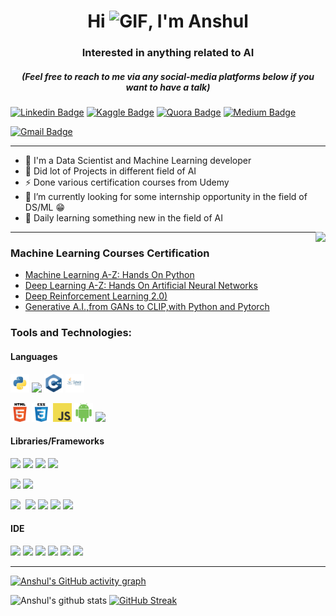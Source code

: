 <h1 align="center">Hi <img height=30 width=30 alt="GIF" src="https://raw.githubusercontent.com/MartinHeinz/MartinHeinz/master/wave.gif" />, I'm Anshul</h1>
<h3 align="center">Interested in anything related to AI</h3>


<!-- ![](https://komarev.com/ghpvc/?username=Gladiator07) -->

<h5 align="center"><i>(Feel free to reach to me via any social-media platforms below if you want to have a talk)</i></h5>


[![Linkedin Badge](https://img.shields.io/badge/-Anshul_Vaidya-blue?style=flat&logo=Linkedin&logoColor=white&link=https://www.linkedin.com/in/anshul-vaidya-51808715b/)](https://www.linkedin.com/in/anshul-vaidya-51808715b)
[![Kaggle Badge](https://img.shields.io/badge/-Kaggle-1ca0f1?style=flat&labelColor=1ca0f1&logo=Kaggle&logoColor=white&link=https://www.kaggle.com/avi111297)](https://www.kaggle.com/avi111297)
[![Quora Badge](https://img.shields.io/badge/-Quora-47CCCC?style=flat&logo=Quora&logoColor=red&link=https://www.quora.com/profile/Anshul-Vaidya-5)](https://www.quora.com/profile/Anshul-Vaidya-5)
[![Medium Badge](https://img.shields.io/badge/-Anshul-1ca0f1?style=flat&labelColor=white&logo=Medium&logoColor=black&link=https://medium.com/@anshul.vaidya1997)](https://medium.com/@anshul.vaidya1997)
<!-- [![Medium Badge](https://img.shields.io/badge/-Atharva_Ingle-black?style=flat&logo=Medium&logoColor=white&labelColor=black&link=https://atharvaaingle.medium.com/)](https://atharvaaingle.medium.com/) -->
 [![Gmail Badge](https://img.shields.io/badge/-anshulvaidya-c14438?style=flat&logo=Gmail&logoColor=white&link=mailto:anshul.vaidya1997@gmail.com)](mailto:anshul.vaidya1997@gmail.com) 


<!-- [<img src="https://github.com/sciencepal/sciencepal/blob/master/assets/discord-round.svg" width="3.5%"/>](https://discord.gg/MnUUbHe)
[<img src="https://img.icons8.com/color/48/000000/twitter.png" width="3.5%"/>](https://twitter.com/sciencepal)
[<img src="https://img.icons8.com/color/48/000000/linkedin.png" width="3.5%"/>](https://www.linkedin.com/in/adityapal1/)
[<img src="https://img.icons8.com/fluent/48/000000/facebook-new.png" width="3.5%"/>](https://www.facebook.com/sciencepal/)
[<img src="https://img.icons8.com/fluent/48/000000/instagram-new.png" width="3.5%"/>](https://www.instagram.com/aditya_sciencepal/)
<a href="mailto:aditya.pal.science@gmail.com"> <img src="https://img.icons8.com/fluent/48/000000/gmail.png" width="3.5%"/> </a> -->

---

<!-- <img align="right" src="https://cdn-bccfn.nitrocdn.com/dQvfjUMKmSakXspPACqmZNbJZBsJTrQs/assets/static/optimized/rev-ad35e05/oeeysgepuyd/wp-content/uploads/2018/11/26J2.png" /> -->
<!-- <img align="right" alt="GIF" src="https://media.giphy.com/media/ITRemFlr5tS39AzQUL/giphy.gif" /> -->



- 🔭 I'm a Data Scientist and Machine Learning developer
- 🌱 Did lot of Projects in different field of AI
- ⚡ Done various certification courses from Udemy
- 🤔 I’m currently looking for some internship opportunity in the field of DS/ML 😁
- 🎉 Daily learning something new in the field of AI
<!-- - ⚡ Fun fact: I am a Kaggle 3X Expert and highly active [there](https://www.kaggle.com/atharvaingle) -->


<img align="right" src="https://cdn-bccfn.nitrocdn.com/dQvfjUMKmSakXspPACqmZNbJZBsJTrQs/assets/static/optimized/rev-ad35e05/oeeysgepuyd/wp-content/uploads/2018/11/26J2.png" />
<!--
### I am currently working on:
- ⚡**AUTO-TAB**⚡ - an end-to-end automated Machine Learning Library to tackle any Tabular Dataset
-->

---

###  Machine Learning Courses Certification

<!-- YOUTUBE:START -->
- [Machine Learning A-Z: Hands On Python](https://www.udemy.com/certificate/UC-97e74150-8800-46ca-80d9-4d4c082395c1/?utm_campaign=email&utm_source=sendgrid.com&utm_medium=email)
- [Deep Learning A-Z: Hands On Artificial Neural Networks](https://www.udemy.com/certificate/UC-bf2fae6d-3f94-4165-91ba-3532904c40f8/?utm_campaign=email&utm_source=sendgrid.com&utm_medium=email)
- [Deep Reinforcement Learning 2.0)](https://www.udemy.com/certificate/UC-cab746ee-1f44-422a-bf9c-58db41d551f1/?utm_campaign=email&utm_source=sendgrid.com&utm_medium=email)
- [Generative A.I.,from GANs to CLIP,with Python and Pytorch](https://www.udemy.com/certificate/UC-195d70db-ab7e-4157-a027-222b73622626/)
<!-- - [How to Edge Cache GraphQL APIs // Max Stoiber React Advanced London Interview](https://www.youtube.com/watch?v=zAXG-c_JrkQ) -->
<!-- YOUTUBE:END -->

<!-- ➡️ [more videos...](https://youtube.com/codestackr) --> 
<!--
---

### Recent Projects 🎉🎉
- [Harvestify](https://github.com/Gladiator07/Harvestify)
- [JARVIS](https://github.com/Gladiator07/JARVIS)
- [Text to Image Synthesis using AttnGAN](https://github.com/Gladiator07/Text-to-image-synthesis-with-AttnGAN)
- [Handwritten Digit Classification in pure C++ (without any external libraries)](https://github.com/Gladiator07/Neural-Network-from-scratch-in-CPP)
---
-->
### Tools and Technologies:

#### Languages
<code><img height="30" src="https://raw.githubusercontent.com/github/explore/80688e429a7d4ef2fca1e82350fe8e3517d3494d/topics/python/python.png"></code>
<code><img height="30" src="https://cdn.iconscout.com/icon/free/png-512/c-programming-569564.png"></code>
<code><img height="30" src="https://raw.githubusercontent.com/github/explore/80688e429a7d4ef2fca1e82350fe8e3517d3494d/topics/cpp/cpp.png"></code>
<code><img height="30" src="https://raw.githubusercontent.com/github/explore/80688e429a7d4ef2fca1e82350fe8e3517d3494d/topics/java/java.png"></code>
<!-- <code><img height="30" src="https://upload.wikimedia.org/wikipedia/commons/thumb/1/1b/R_logo.svg/724px-R_logo.svg.png"></code> -->
<code><img height="30" src="https://raw.githubusercontent.com/github/explore/80688e429a7d4ef2fca1e82350fe8e3517d3494d/topics/html/html.png"></code>
<code><img height="30" src="https://raw.githubusercontent.com/github/explore/80688e429a7d4ef2fca1e82350fe8e3517d3494d/topics/css/css.png"></code>
<code><img height="30" src="https://raw.githubusercontent.com/github/explore/80688e429a7d4ef2fca1e82350fe8e3517d3494d/topics/javascript/javascript.png"></code>
<code><img height="30" src="https://raw.githubusercontent.com/github/explore/80688e429a7d4ef2fca1e82350fe8e3517d3494d/topics/android/android.png"></code>
<code><img height="30" src="https://encrypted-tbn0.gstatic.com/images?q=tbn:ANd9GcRs16WwNc7sazxp-21DqqEVpZXyfi-dlKzVaw&usqp=CAU"></code>
<!--<code><img height="30" src="https://upload.wikimedia.org/wikipedia/commons/thumb/2/21/Matlab_Logo.png/534px-Matlab_Logo.png"></code> 
<code><img height="30" src="https://ih1.redbubble.net/image.696005995.4114/st,small,507x507-pad,600x600,f8f8f8.jpg"></code>-->

#### Libraries/Frameworks
<code><img height="30" src="https://upload.wikimedia.org/wikipedia/commons/thumb/0/05/Scikit_learn_logo_small.svg/1280px-Scikit_learn_logo_small.svg.png"></code>
<code><img height="30" src="https://numpy.org/images/logos/numpy.svg"></code>
<code><img height="30" src="https://upload.wikimedia.org/wikipedia/commons/thumb/2/22/Pandas_mark.svg/1200px-Pandas_mark.svg.png"></code>
<code><img height="30" src="https://upload.wikimedia.org/wikipedia/commons/thumb/8/84/Matplotlib_icon.svg/1200px-Matplotlib_icon.svg.png"></code>
<!--<code><img height="30" src="https://user-images.githubusercontent.com/315810/92161415-9e357100-edfe-11ea-917d-f9e33fd60741.png"></code> -->
<code><img height="30" src="https://www.pngitem.com/pimgs/m/31-310639_pytorch-logo-png-transparent-png.png"></code>
<code><img height="30" src="https://upload.wikimedia.org/wikipedia/commons/thumb/2/2d/Tensorflow_logo.svg/1200px-Tensorflow_logo.svg.png"></code>
<!--<code><img height="30" src="https://ih1.redbubble.net/image.405700150.0170/st,small,507x507-pad,600x600,f8f8f8.u5.jpg"></code>-->
<code><img height="30" src="https://huggingface.co/favicon.ico"></code> 
<code><img height="30" src=""></code>
<code><img height="30" src="https://icon2.cleanpng.com/20180802/iwp/kisspng-flask-by-example-python-web-framework-bottle-lico-softwares-websites-press-services-product-5b634c8e416770.5741331515332343182679.jpg"></code>
<code><img height="30" src="https://icon-library.com/images/django-icon/django-icon-0.jpg"></code>
<code><img height="30" src="https://www.pinclipart.com/picdir/middle/519-5199129_ajax-libraries-ajax-web-development-logo-clipart.png"></code>
<code><img height="30" src="https://p.kindpng.com/picc/s/29-293797_jquery-logo-jquery-2018-png-transparent-png.png"></code>
<!-- <code><img height="30" src="https://docs.streamlit.io/en/0.79.0/_static/favicon.png"></code> -->

#### IDE
<code><img height="30" src="https://colab.research.google.com/img/colab_favicon_256px.png"></code>
<code><img height="30" src="https://upload.wikimedia.org/wikipedia/commons/thumb/9/9a/Visual_Studio_Code_1.35_icon.svg/1024px-Visual_Studio_Code_1.35_icon.svg.png"></code>
<code><img height="30" src="https://www.psych.mcgill.ca/labs/mogillab/anaconda2/pkgs/anaconda-navigator-1.4.3-py27_0/lib/python2.7/site-packages/anaconda_navigator/static/images/anaconda-icon-1024x1024.png"></code>
<code><img height="30" src="https://www.freesoftwarefiles.com/wp-content/uploads/2017/04/NetBeans-IDE-8.2-Free-Download.png"></code>
<code><img height="30" src="https://encrypted-tbn0.gstatic.com/images?q=tbn:ANd9GcRtGUm5zkdFAIt09uGWEdMYnlj1E7EX_YBwhw&usqp=CAU"></code>
<code><img height="30" src="https://1.bp.blogspot.com/-h9D36wzWc1E/WRHtrvRXlyI/AAAAAAAABPI/3MGZ1bpRPTYYxFWOkV-QwsXzY9klH-84gCLcB/s1600/code%2Bblock%2Blogo.jpg"></code>



<!--<code><img height="30" src="https://www.finsmes.com/wp-content/uploads/2018/10/paperspace.png"></code>
<code><img height="30" src="https://image.flaticon.com/icons/png/512/873/873120.png"></code>
<code><img height="30" src="https://avatars2.githubusercontent.com/u/2810941?v=3&s=96"></code>
<code><img height="30" src="https://raw.githubusercontent.com/github/explore/80688e429a7d4ef2fca1e82350fe8e3517d3494d/topics/aws/aws.png"></code>
<code><img height="30" src="https://image.flaticon.com/icons/png/512/873/873107.png"></code>
-->

<!--
#### Others
<code><img height="30" src="https://upload.wikimedia.org/wikipedia/commons/thumb/9/9a/Visual_Studio_Code_1.35_icon.svg/1024px-Visual_Studio_Code_1.35_icon.svg.png"></code>
<code><img height="30" src="https://www.psych.mcgill.ca/labs/mogillab/anaconda2/pkgs/anaconda-navigator-1.4.3-py27_0/lib/python2.7/site-packages/anaconda_navigator/static/images/anaconda-icon-1024x1024.png"></code>
<code><img height="30" src="https://raw.githubusercontent.com/github/explore/80688e429a7d4ef2fca1e82350fe8e3517d3494d/topics/git/git.png"></code>
<code><img height="30" src="https://www.docker.com/sites/default/files/d8/2019-07/vertical-logo-monochromatic.png"></code>
<code><img height="30" src="https://cdn.iconscout.com/icon/free/png-512/notion-1693557-1442598.png"></code>
<code><img height="30" src="https://raw.githubusercontent.com/github/explore/80688e429a7d4ef2fca1e82350fe8e3517d3494d/topics/terminal/terminal.png"></code>  -->

<!--
#### Operating System
<code><img height="30" src="https://github.com/EgoistDeveloper/operating-system-logos/blob/master/src/48x48/UBT.png"></code>
<code><img height="30" src="https://github.com/EgoistDeveloper/operating-system-logos/blob/master/src/48x48/WIN.png"></code>
<code><img height="30" src="https://github.com/EgoistDeveloper/operating-system-logos/blob/master/src/48x48/mac.png?raw=true"></code>

#### Hardware
<code><img height="30" src="https://brandslogos.com/wp-content/uploads/images/large/arduino-logo-1.png"></code>
<code><img height="30" src="https://raw.githubusercontent.com/iiiypuk/rpi-icon/master/raspberry-pi-logo_resized_256.png"></code>
<code><img height="30" src="https://avatars.githubusercontent.com/u/47798062?s=200&v=4"></code>
<code><img height="30" src="https://www.saashub.com/images/app/service_logos/45/52b54fa6b6bc/large.png?1555655428"></code>
-->
---
[![Anshul's GitHub activity graph](https://activity-graph.herokuapp.com/graph?username=Anshul503&theme=react-dark&hide_border=true)](https://github.com/Anshul503/)

![Anshul's github stats](https://github-readme-stats.vercel.app/api?username=Anshul503&theme=tokyonight&show_icons=true) [![GitHub Streak](https://github-readme-streak-stats.herokuapp.com?user=Anshul503&theme=tokyonight)](https://git.io/streak-stats)
